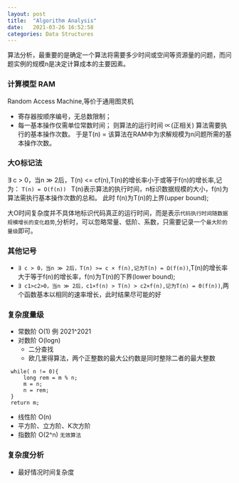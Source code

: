 ```yaml
---
layout: post
title:  "Algorithm Analysis"
date:   2021-03-26 16:52:58
categories: Data Structures
---
```


算法分析，最重要的是确定一个算法将需要多少时间或空间等资源量的问题，而问题实例的规模n是决定计算成本的主要因素。

### 计算模型 RAM 
Random Access Machine,等价于通用图灵机
* 寄存器按顺序编号，无总数限制；
* 每一基本操作仅需单位常数时间；
则算法的运行时间 ∝(正相关) 算法需要执行的基本操作次数。
于是T(n) = 该算法在RAM中为求解规模为n问题所需的基本操作次数。

### 大O标记法

∃ c > 0，当n ≫ 2后，T(n) <= cf(n),T(n)的增长率小于或等于f(n)的增长率,记为： 
`T(n) = O(f(n)) ` 
T(n)表示算法的执行时间，n标识数据规模的大小，f(n)为算法需执行基本操作次数的总和。
此时 f(n)为T(n)的上界(upper bound);

大O时间复杂度并不具体地标识代码真正的运行时间，而是表示`代码执行时间随数据规模增长的变化趋势`,分析时，可以忽略常量、低阶、系数，只需要记录一个`最大阶的量级`即可。


### 其他记号
* `∃ c > 0，当n ≫ 2后，T(n) >= c × f(n),记为T(n) = Ω(f(n))`,T(n)的增长率大于等于f(n)的增长率，f(n)为T(n)的下界(lower bound);
* `∃ c1>c2>0，当n ≫ 2后，c1×f(n) > T(n) > c2×f(n),记为T(n) = Θ(f(n))`,两个函数基本以相同的速率增长，此时结果尽可能的好

### 复杂度量级
* 常数阶 O(1)  例 2021^2021
* 对数阶 O(logn)
    * 二分查找
    * 欧几里得算法，两个正整数的最大公约数是同时整除二者的最大整数
```
 while( n != 0){
     long rem = m % n;
     m = n;
     n = rem;
 }
 return m;
```

* 线性阶 O(n)
* 平方阶、立方阶、K次方阶
* 指数阶 O(2^n)  `无效算法`



### 复杂度分析
* 最好情况时间复杂度


